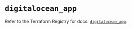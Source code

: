 # `digitalocean_app`

Refer to the Terraform Registry for docs: [`digitalocean_app`](https://registry.terraform.io/providers/digitalocean/digitalocean/2.40.0/docs/resources/app).
